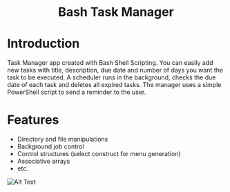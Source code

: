 
<h1 align="center">Bash Task Manager</h1>

# Introduction
Task Manager app created with Bash Shell Scripting. You can easily add new tasks with title, description, due date and number of days you want the task to be executed. A scheduler runs in the background, checks the due date of each task and deletes all expired tasks. The manager uses a simple PowerShell script to send a reminder to the user.

# Features
* Directory and file manipulations
* Background job control
* Control structures (select construct for menu generation)
* Associative arrays
* etc.

![Alt Text](assets/Animation.gif)
